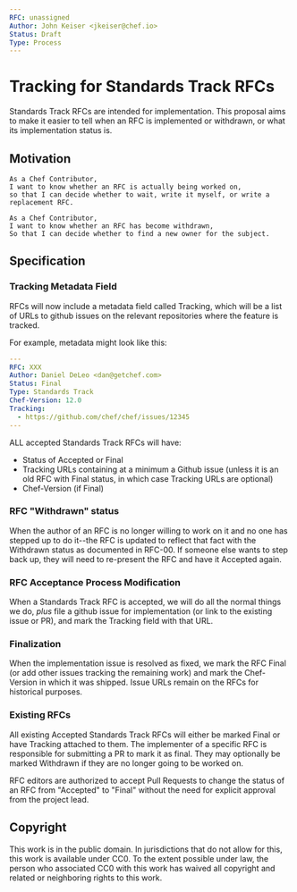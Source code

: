 ```yaml
---
RFC: unassigned
Author: John Keiser <jkeiser@chef.io>
Status: Draft
Type: Process
---
```


# Tracking for Standards Track RFCs

Standards Track RFCs are intended for implementation.  This proposal aims to
make it easier to tell when an RFC is implemented or withdrawn, or what its
implementation status is.

## Motivation

    As a Chef Contributor,
    I want to know whether an RFC is actually being worked on,
    so that I can decide whether to wait, write it myself, or write a replacement RFC.

    As a Chef Contributor,
    I want to know whether an RFC has become withdrawn,
    So that I can decide whether to find a new owner for the subject.

## Specification

### Tracking Metadata Field

RFCs will now include a metadata field called Tracking, which will be a list of URLs to github issues on the relevant repositories where the feature is tracked.

For example, metadata might look like this:

```yaml
---
RFC: XXX
Author: Daniel DeLeo <dan@getchef.com>
Status: Final
Type: Standards Track
Chef-Version: 12.0
Tracking:
  - https://github.com/chef/chef/issues/12345
---
```

ALL accepted Standards Track RFCs will have:

- Status of Accepted or Final
- Tracking URLs containing at a minimum a Github issue (unless it is an old RFC with Final status, in which case
  Tracking URLs are optional)
- Chef-Version (if Final)

### RFC "Withdrawn" status

When the author of an RFC is no longer willing to work on it and
no one has stepped up to do it--the RFC is updated to reflect that fact with the
Withdrawn status as documented in RFC-00.  If someone else wants to step back up, they will need to
re-present the RFC and have it Accepted again.

### RFC Acceptance Process Modification

When a Standards Track RFC is accepted, we will do all the normal things we do,
*plus* file a github issue for implementation (or link to the existing issue or PR),
and mark the Tracking field with that URL.

### Finalization

When the implementation issue is resolved as fixed, we mark the RFC Final (or add
other issues tracking the remaining work) and mark the Chef-Version in which it
was shipped.  Issue URLs remain on the RFCs for historical purposes.

### Existing RFCs

All existing Accepted Standards Track RFCs will either be marked Final or have
Tracking attached to them.  The implementer of a specific RFC is responsible for submitting a PR to mark it as final.
They may optionally be marked Withdrawn if they are no longer going to be worked on.

RFC editors are authorized to accept Pull Requests to change the status of an RFC from "Accepted" to "Final" without the need for explicit approval from the project lead.

## Copyright

This work is in the public domain. In jurisdictions that do not allow for this,
this work is available under CC0. To the extent possible under law, the person
who associated CC0 with this work has waived all copyright and related or
neighboring rights to this work.
